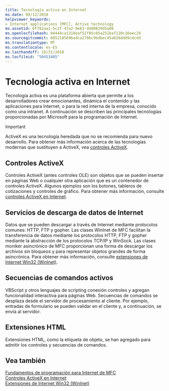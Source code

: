```yaml
---
title: Tecnología activa en Internet
ms.date: 09/12/2018
helpviewer_keywords:
- Internet applications [MFC], Active technology
ms.assetid: 6f782aa1-5c2f-47a2-9e63-ddd0829d5a08
ms.openlocfilehash: 04444ca1318eaf52f05c05a251baf120c16eec29
ms.sourcegitcommit: 6052185696adca270bc9bdbec45a626dd89cdcdd
ms.translationtype: MT
ms.contentlocale: es-ES
ms.lasthandoff: 10/31/2018
ms.locfileid: "50453405"
---
```

# <a name="active-technology-on-the-internet"></a>Tecnología activa en Internet

Tecnología activa es una plataforma abierta que permite a los desarrolladores crear emocionantes, dinámica el contenido y las aplicaciones para Internet, o para la red interna de la empresa, conocido como una intranet. A continuación se describen las principales tecnologías proporcionadas por Microsoft para la programación de Internet.

>[!IMPORTANT]
> ActiveX es una tecnología heredada que no se recomienda para nuevo desarrollo. Para obtener más información acerca de las tecnologías modernas que sustituyen a ActiveX, vea [controles ActiveX](activex-controls.md).

## <a name="activex-controls"></a>Controles ActiveX

Controles ActiveX (antes controles OLE) son objetos que se pueden insertar en páginas Web o cualquier otra aplicación que es un contenedor de controles ActiveX. Algunos ejemplos son los botones, tableros de cotizaciones y controles de gráfico. Para obtener más información, consulte [controles ActiveX en Internet](../mfc/activex-controls-on-the-internet.md).

## <a name="internet-data-download-services"></a>Servicios de descarga de datos de Internet

Datos que se pueden descargar a través de Internet mediante protocolos comunes: HTTP, FTP y gopher. Las clases WinInet de MFC facilitan la transferencia de datos mediante los protocolos HTTP, FTP y gopher mediante la abstracción de los protocolos TCP/IP y WinSock. Las clases moniker asincrónico de MFC proporcionan una forma de descargar los archivos sin bloqueos y para representar objetos grandes de forma asincrónica. Para obtener más información, consulte [extensiones de Internet Win32 (WinInet)](../mfc/win32-internet-extensions-wininet.md).

## <a name="active-scripts"></a>Secuencias de comandos activos

VBScript y otros lenguajes de scripting conexión controles y agregan funcionalidad interactiva para páginas Web. Secuencias de comandos se desplaza desde el servidor de procesamiento al cliente. Por ejemplo, entradas de formulario se pueden validar en el cliente y, a continuación, se envía al servidor.

## <a name="html-extensions"></a>Extensiones HTML

Extensiones HTML, como la etiqueta de objeto, se han agregado para admitir los controles y secuencias de comandos.

## <a name="see-also"></a>Vea también

[Fundamentos de programación para Internet de MFC](../mfc/mfc-internet-programming-basics.md)<br/>
[Controles ActiveX en Internet](../mfc/activex-controls-on-the-internet.md)<br/>
[Extensiones de Internet Win32 (WinInet)](../mfc/win32-internet-extensions-wininet.md)

